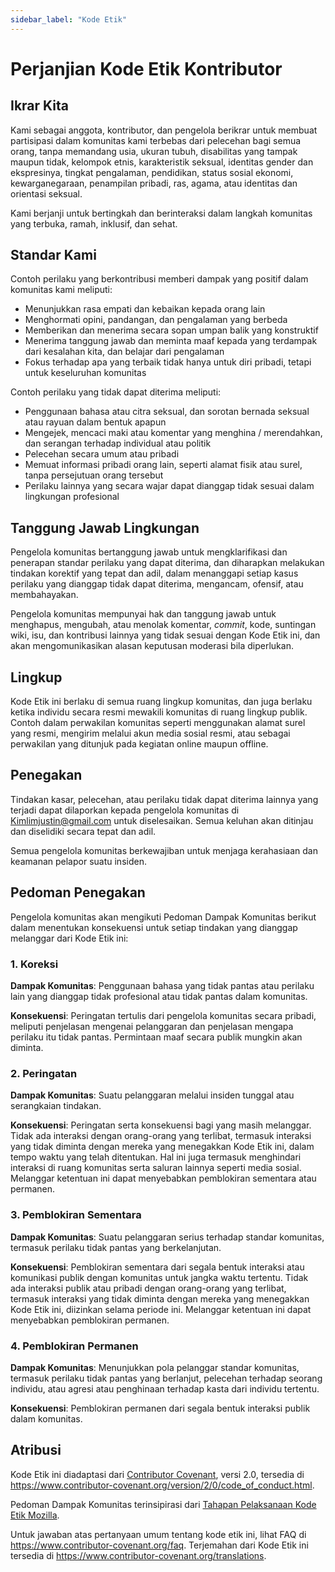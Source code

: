 ```yaml
---
sidebar_label: "Kode Etik"
---
```

# Perjanjian Kode Etik Kontributor

## Ikrar Kita

Kami sebagai anggota, kontributor, dan pengelola berikrar untuk membuat partisipasi dalam komunitas kami terbebas dari pelecehan bagi semua orang, tanpa memandang usia, ukuran tubuh, disabilitas yang tampak maupun tidak, kelompok etnis, karakteristik seksual, identitas gender dan ekspresinya, tingkat pengalaman, pendidikan, status sosial ekonomi, kewarganegaraan, penampilan pribadi, ras, agama, atau identitas dan orientasi seksual.

Kami berjanji untuk bertingkah dan berinteraksi dalam langkah komunitas yang terbuka, ramah, inklusif, dan sehat.

## Standar Kami

Contoh perilaku yang berkontribusi memberi dampak yang positif dalam komunitas kami meliputi:

* Menunjukkan rasa empati dan kebaikan kepada orang lain
* Menghormati opini, pandangan, dan pengalaman yang berbeda
* Memberikan dan menerima secara sopan umpan balik yang konstruktif
* Menerima tanggung jawab dan meminta maaf kepada yang terdampak dari kesalahan kita, dan belajar dari pengalaman
* Fokus terhadap apa yang terbaik tidak hanya untuk diri pribadi, tetapi untuk keseluruhan komunitas

Contoh perilaku yang tidak dapat diterima meliputi:

* Penggunaan bahasa atau citra seksual, dan sorotan bernada seksual atau rayuan dalam bentuk apapun
* Mengejek, mencaci maki atau komentar yang menghina / merendahkan, dan serangan terhadap individual atau politik
* Pelecehan secara umum atau pribadi
* Memuat informasi pribadi orang lain, seperti alamat fisik atau surel, tanpa persejutuan orang tersebut
* Perilaku lainnya yang secara wajar dapat dianggap tidak sesuai dalam lingkungan profesional

## Tanggung Jawab Lingkungan

Pengelola komunitas bertanggung jawab untuk mengklarifikasi dan penerapan standar perilaku yang dapat diterima, dan diharapkan melakukan tindakan korektif yang tepat dan adil, dalam menanggapi setiap kasus perilaku yang dianggap tidak dapat diterima, mengancam, ofensif, atau membahayakan.

Pengelola komunitas mempunyai hak dan tanggung jawab untuk menghapus, mengubah, atau menolak komentar, *commit*, kode, suntingan wiki, isu, dan kontribusi lainnya yang tidak sesuai dengan Kode Etik ini, dan akan mengomunikasikan alasan keputusan moderasi bila diperlukan.

## Lingkup

Kode Etik ini berlaku di semua ruang lingkup komunitas, dan juga berlaku ketika individu secara resmi mewakili komunitas di ruang lingkup publik. Contoh dalam perwakilan komunitas seperti menggunakan alamat surel yang resmi, mengirim melalui akun media sosial resmi, atau sebagai perwakilan yang ditunjuk pada kegiatan online maupun offline.

## Penegakan

Tindakan kasar, pelecehan, atau perilaku tidak dapat diterima lainnya yang terjadi dapat dilaporkan kepada pengelola komunitas di Kimlimjustin@gmail.com untuk diselesaikan. Semua keluhan akan ditinjau dan diselidiki secara tepat dan adil.

Semua pengelola komunitas berkewajiban untuk menjaga kerahasiaan dan keamanan pelapor suatu insiden.

## Pedoman Penegakan

Pengelola komunitas akan mengikuti Pedoman Dampak Komunitas berikut dalam menentukan konsekuensi untuk setiap tindakan yang dianggap melanggar dari Kode Etik ini:

### 1. Koreksi

**Dampak Komunitas**: Penggunaan bahasa yang tidak pantas atau perilaku lain yang dianggap tidak profesional atau tidak pantas dalam komunitas.

**Konsekuensi**: Peringatan tertulis dari pengelola komunitas secara pribadi, meliputi penjelasan mengenai pelanggaran dan penjelasan mengapa perilaku itu tidak pantas. Permintaan maaf secara publik mungkin akan diminta.

### 2. Peringatan

**Dampak Komunitas**: Suatu pelanggaran melalui insiden tunggal atau serangkaian tindakan.

**Konsekuensi**: Peringatan serta konsekuensi bagi yang masih melanggar. Tidak ada interaksi dengan orang-orang yang terlibat, termasuk interaksi yang tidak diminta dengan mereka yang menegakkan Kode Etik ini, dalam tempo waktu yang telah ditentukan. Hal ini juga termasuk menghindari interaksi di ruang komunitas serta saluran lainnya seperti media sosial. Melanggar ketentuan ini dapat menyebabkan pemblokiran sementara atau permanen.

### 3. Pemblokiran Sementara

**Dampak Komunitas**: Suatu pelanggaran serius terhadap standar komunitas, termasuk perilaku tidak pantas yang berkelanjutan.

**Konsekuensi**: Pemblokiran sementara dari segala bentuk interaksi atau komunikasi publik dengan komunitas untuk jangka waktu tertentu. Tidak ada interaksi publik atau pribadi dengan orang-orang yang terlibat, termasuk interaksi yang tidak diminta dengan mereka yang menegakkan Kode Etik ini, diizinkan selama periode ini. Melanggar ketentuan ini dapat menyebabkan pemblokiran permanen.

### 4. Pemblokiran Permanen

**Dampak Komunitas**: Menunjukkan pola pelanggar standar komunitas, termasuk perilaku tidak pantas yang berlanjut, pelecehan terhadap seorang individu, atau agresi atau penghinaan terhadap kasta dari individu tertentu.

**Konsekuensi**: Pemblokiran permanen dari segala bentuk interaksi publik dalam komunitas.

## Atribusi

Kode Etik ini diadaptasi dari [Contributor Covenant](https://www.contributor-covenant.org), versi 2.0, tersedia di https://www.contributor-covenant.org/version/2/0/code_of_conduct.html.

Pedoman Dampak Komunitas terinsipirasi dari [Tahapan Pelaksanaan Kode Etik Mozilla](https://github.com/mozilla/diversity).

Untuk jawaban atas pertanyaan umum tentang kode etik ini, lihat FAQ di https://www.contributor-covenant.org/faq. Terjemahan dari Kode Etik ini tersedia di https://www.contributor-covenant.org/translations.